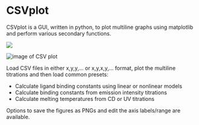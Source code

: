 # CSVplot

CSVplot is a GUI, written in python, to plot multiline graphs using matplotlib and perform various secondary functions.

<img src="https://imgur.com/a/qApiNw6">

![image of CSV plot](https://imgur.com/a/qApiNw6)

Load CSV files in either x,y,y,... or x,y,x,y,... format, plot the multiline titrations and then load common presets:

* Calculate ligand binding constants using linear or nonlinear models
* Calculate binding constants from emission intensity titrations
* Calculate melting temperatures from CD or UV titrations

Options to save the figures as PNGs and edit the axis labels/range are available.
